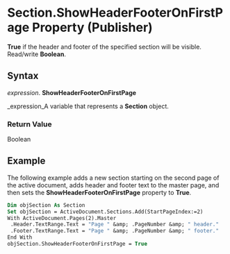 
# Section.ShowHeaderFooterOnFirstPage Property (Publisher)

 **True** if the header and footer of the specified section will be visible. Read/write **Boolean**.


## Syntax

 _expression_. **ShowHeaderFooterOnFirstPage**

 _expression_A variable that represents a  **Section** object.


### Return Value

Boolean


## Example

The following example adds a new section starting on the second page of the active document, adds header and footer text to the master page, and then sets the  **ShowHeaderFooterOnFirstPage** property to **True**.


```vb
Dim objSection As Section 
Set objSection = ActiveDocument.Sections.Add(StartPageIndex:=2) 
With ActiveDocument.Pages(2).Master 
 .Header.TextRange.Text = "Page " &amp; .PageNumber &amp; " header." 
 .Footer.TextRange.Text = "Page " &amp; .PageNumber &amp; " footer." 
End With 
objSection.ShowHeaderFooterOnFirstPage = True
```

